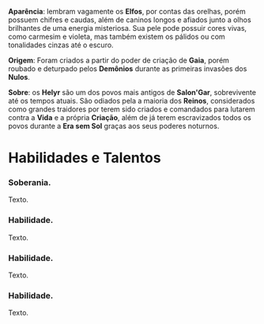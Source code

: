 **Aparência**: lembram vagamente os **Elfos**, por contas das orelhas, porém possuem chifres e caudas, além de caninos longos e afiados junto a olhos brilhantes de uma energia misteriosa. Sua pele pode possuir cores vivas, como carmesim e violeta, mas também existem os pálidos ou com tonalidades cinzas até o escuro.

**Origem**: Foram criados a partir do poder de criação de **Gaia**, porém roubado e deturpado pelos **Demônios** durante as primeiras invasões dos **Nulos**.

**Sobre**: os **Helyr** são um dos povos mais antigos de **Salon'Gar**, sobrevivente até os tempos atuais. São odiados pela a maioria dos **Reinos**, considerados como grandes traidores por terem sido criados e comandados para lutarem contra a **Vida** e a própria **Criação**, além de já terem escravizados todos os povos durante a **Era sem Sol** graças aos seus poderes noturnos.

# Habilidades e Talentos

### Soberania.

Texto.

### Habilidade.

Texto.

### Habilidade.

Texto.

### Habilidade.

Texto.